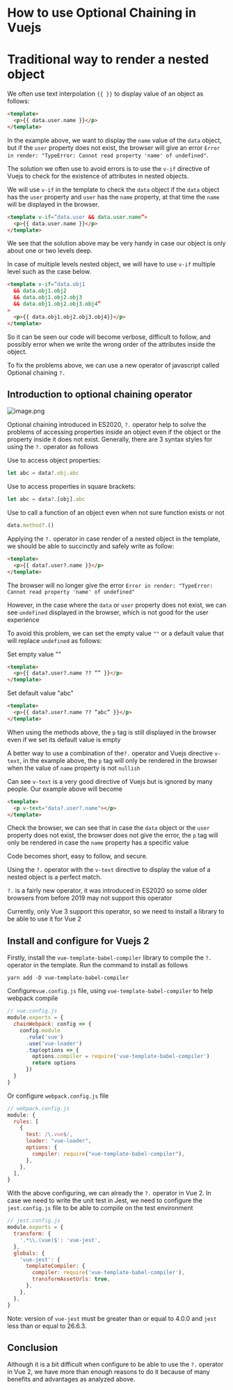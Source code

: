 # How to use Optional Chaining in Vuejs

# Traditional way to render a nested object

We often use text interpolation `{{ }}` to display value of an object as follows:
``` html
<template>
  <p>{{ data.user.name }}</p>
</template>
```
In the example above, we want to display the `name` value of the `data` object, but if the `user` property does not exist, the browser will give an error `Error in render: "TypeError: Cannot read property 'name' of undefined"`.

The solution we often use to avoid errors is to use the `v-if` directive of Vuejs to check for the existence of attributes in nested objects.

We will use `v-if` in the template to check the `data` object if the `data` object has the `user` property and `user` has the `name` property, at that time the `name` will be displayed in the browser.

``` html
<template v-if=”data.user && data.user.name”>
  <p>{{ data.user.name }}</p>
</template>
```
We see that the solution above may be very handy in case our object is only about one or two levels deep.

In case of multiple levels nested object, we will have to use `v-if` multiple level such as the case below.
``` html
<template v-if=”data.obj1
  && data.obj1.obj2
  && data.obj1.obj2.obj3
  && data.obj1.obj2.obj3.obj4”
>
  <p>{{ data.obj1.obj2.obj3.obj4}}</p>
</template>
```
So it can be seen our code will become verbose, difficult to follow, and possibly error when we write the wrong order of the attributes inside the object.

To fix the problems above, we can use a new operator of javascript called Optional chaining `?.`

## Introduction to optional chaining operator
![image.png](https://images.viblo.asia/c167425c-e29d-4286-9729-ebab65916f41.png)

Optional chaining introduced in ES2020, `?.` operator help to solve the problems of accessing properties inside an object even if the object or the property inside it does not exist. Generally, there are 3 syntax styles for using the `?.` operator as follows

Use to access object properties:
``` javascript
let abc = data?.obj.abc
```
Use to access properties in square brackets:
``` javascript
let abc = data?.[obj].abc
```
Use to call a function of an object even when not sure function exists or not
``` javascript
data.method?.()
```
Applying the `?.` operator in case render of a nested object in the template, we should be able to succinctly and safely write as follow:
``` html
<template>
  <p>{{ data?.user?.name }}</p>
</template>
```
The browser will no longer give the error `Error in render: "TypeError: Cannot read property 'name' of undefined"`

However, in the case where the `data` or `user` property does not exist, we can see `undefined` displayed in the browser, which is not good for the user experience

To avoid this problem, we can set the empty value `""` or a default value that will replace `undefined` as follows:

Set empty value ""
``` html
<template>
  <p>{{ data?.user?.name ?? ”” }}</p>
</template>
```
Set default value "abc"
``` html
<template>
  <p>{{ data?.user?.name ?? ”abc” }}</p>
</template>
```
When using the methods above, the `p` tag is still displayed in the browser even if we set its default value is empty

A better way to use a combination of the`?.` operator and Vuejs directive `v-text`, in the example above, the `p` tag will only be rendered in the browser when the value of `name` property is not `nullish`

Can see `v-text` is a very good directive of Vuejs but is ignored by many people. Our example above will become
``` html
<template>
  <p v-text="data?.user?.name"></p>
</template>
```
Check the browser, we can see that in case the `data` object or the `user` property does not exist, the browser does not give the error, the `p` tag will only be rendered in case the `name` property has a specific value

Code becomes short, easy to follow, and secure.

Using the `?.` operator with the `v-text` directive to display the value of a nested object is a perfect match.

`?.` is a fairly new operator, it was introduced in ES2020 so some older browsers from before 2019 may not support this operator

Currently, only Vue 3 support this operator, so we need to install a library to be able to use it for Vue 2

## Install and configure for Vuejs 2

Firstly, install the `vue-template-babel-compiler` library to compile the `?.` operator in the template. Run the command to install as follows

```
yarn add -D vue-template-babel-compiler
```

Configure`vue.config.js` file, using `vue-template-babel-compiler` to help webpack compile
``` javascript
// vue.config.js
module.exports = {
  chainWebpack: config => {
    config.module
      .rule('vue')
      .use('vue-loader')
      .tap(options => {
        options.compiler = require('vue-template-babel-compiler')
        return options
      })
  }
}
```
Or configure `webpack.config.js` file
``` javascript
// webpack.config.js
module: {
  rules: [
    {
      test: /\.vue$/,
      loader: "vue-loader",
      options: {
        compiler: require("vue-template-babel-compiler"),
      },
    },
  ],
}
```
With the above configuring, we can already the `?.` operator in Vue 2. In case we need to write the unit test in Jest, we need to configure the `jest.config.js` file to be able to compile on the test environment

``` javascript
// jest.config.js
module.exports = {
  transform: {
    '.*\\.(vue)$': 'vue-jest',
  },
  globals: {
    'vue-jest': {
      templateCompiler: {
        compiler: require('vue-template-babel-compiler'),
        transformAssetUrls: true,
      },
    },
  },
}
```
Note: version of `vue-jest` must be greater than or equal to 4.0.0 and `jest` less than or equal to 26.6.3.

## Conclusion

Although it is a bit difficult when configure to be able to use the `?.` operator in Vue 2, we have more than enough reasons to do it because of many benefits and advantages as analyzed above.